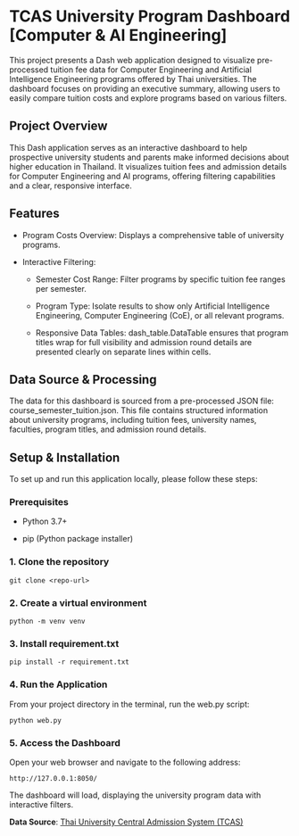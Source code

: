 ﻿# TCAS University Program Dashboard [Computer & AI Engineering]
This project presents a Dash web application designed to visualize pre-processed tuition fee data for Computer Engineering and Artificial Intelligence Engineering programs offered by Thai universities. The dashboard focuses on providing an executive summary, allowing users to easily compare tuition costs and explore programs based on various filters.

## Project Overview
This Dash application serves as an interactive dashboard to help prospective university students and parents make informed decisions about higher education in Thailand. It visualizes tuition fees and admission details for Computer Engineering and AI programs, offering filtering capabilities and a clear, responsive interface.

## Features
- Program Costs Overview: Displays a comprehensive table of university programs.

- Interactive Filtering:

  - Semester Cost Range: Filter programs by specific tuition fee ranges per semester.

  - Program Type: Isolate results to show only Artificial Intelligence Engineering, Computer Engineering (CoE), or all relevant programs.
  
  - Responsive Data Tables: dash_table.DataTable ensures that program titles wrap for full visibility and admission round details are presented clearly on separate lines within cells.


## Data Source & Processing
The data for this dashboard is sourced from a pre-processed JSON file: course_semester_tuition.json. This file contains structured information about university programs, including tuition fees, university names, faculties, program titles, and admission round details.

## Setup & Installation
To set up and run this application locally, please follow these steps:

### Prerequisites
- Python 3.7+

- pip (Python package installer)

### 1. Clone the repository
```git clone <repo-url>```

### 2. Create a virtual environment
```python -m venv venv```

### 3. Install requirement.txt
```pip install -r requirement.txt```

### 4. Run the Application
From your project directory in the terminal, run the web.py script:

```python web.py```

### 5. Access the Dashboard
Open your web browser and navigate to the following address:

```http://127.0.0.1:8050/```

The dashboard will load, displaying the university program data with interactive filters.


**Data Source**: [Thai University Central Admission System (TCAS)](https://course.mytcas.com)